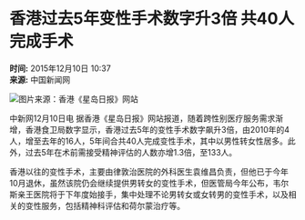 # 香港过去5年变性手术数字升3倍 共40人完成手术

**时间:** 2015年12月10日 10:37  
**来源:** 中国新闻网  

![图片来源：香港《星岛日报》网站](http://www.chinanews.com/ga/2015/12-10/U587P4T8D7664875F107DT20151210103728.jpg)

中新网12月10日电 据香港《星岛日报》网站报道，随着跨性别医疗服务需求渐增，香港食卫局数字显示，香港过去5年的变性手术数字飙升3倍，由2010年的4人，增至去年的16人，5年间合共40人完成变性手术，其中以男性转女性居多。此外，过去5年在术前需接受精神评估的人数亦增1.3倍，至133人。

香港以往的变性手术，主要由律敦治医院的外科医生袁维昌负责，但他已于今年10月退休，虽然该院仍会继续提供男转女的变性手术，但医管局今年公布，韦尔斯亲王医院将于下年度始接手，集中处理不论男转女或女转男的变性手术，以及相关的变性服务，包括精神科评估和荷尔蒙治疗等。